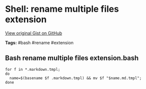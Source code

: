 # Shell: rename multiple files extension 

[View original Gist on GitHub](https://gist.github.com/Integralist/6c57675906fd4c0e8895092e8ea1ea1c)

**Tags:** #bash #rename #extension

## Bash rename multiple files extension.bash

```shell
for f in *.markdown.tmpl; 
do 
  name=$(basename $f .markdown.tmpl) && mv $f "$name.md.tmpl"; 
done
```

